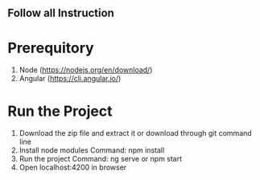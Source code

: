 ## Follow all Instruction

# Prerequitory

1. Node (https://nodejs.org/en/download/)
2. Angular (https://cli.angular.io/) 

# Run the Project

1. Download the zip file and extract it or download through git command line
2. Install node modules Command: npm install
3. Run the project Command: ng serve or npm start
4. Open localhost:4200 in browser
